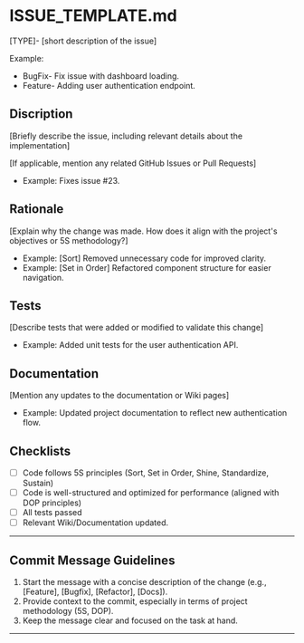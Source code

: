 # ISSUE_TEMPLATE.md

[TYPE]- [short description of the issue]

Example:

- BugFix- Fix issue with dashboard loading.
- Feature- Adding user authentication endpoint.

## Discription

[Briefly describe the issue, including relevant details about the implementation]

[If applicable, mention any related GitHub Issues or Pull Requests]

- Example: Fixes issue #23.

## Rationale

[Explain why the change was made. How does it align with the project's objectives or 5S methodology?]

- Example: [Sort] Removed unnecessary code for improved clarity.
- Example: [Set in Order] Refactored component structure for easier navigation.

## Tests

[Describe tests that were added or modified to validate this change]

- Example: Added unit tests for the user authentication API.

## Documentation

[Mention any updates to the documentation or Wiki pages]

- Example: Updated project documentation to reflect new authentication flow.

## Checklists

- [ ] Code follows 5S principles (Sort, Set in Order, Shine, Standardize, Sustain)
- [ ] Code is well-structured and optimized for performance (aligned with DOP principles)
- [ ] All tests passed
- [ ] Relevant Wiki/Documentation updated.

---

## Commit Message Guidelines

1. Start the message with a concise description of the change (e.g., [Feature], [Bugfix], [Refactor], [Docs]).
2. Provide context to the commit, especially in terms of project methodology (5S, DOP).
3. Keep the message clear and focused on the task at hand.

---
